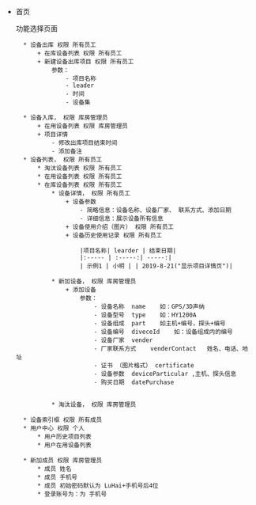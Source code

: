 - 首页

    功能选择页面
    
        * 设备出库 权限 所有员工
            + 在库设备列表 权限 所有员工
            + 新建设备出库项目 权限 所有员工
                参数：
                    - 项目名称
                    - leader
                    - 时间
                    - 设备集
                
        * 设备入库， 权限 库房管理员
            + 在用设备列表 权限 库房管理员
            + 项目详情
                - 修改出库项目结束时间
                - 添加备注
        * 设备列表， 权限 所有员工
            * 淘汰设备列表 权限 所有员工
            * 在用设备列表 权限 所有员工
            * 在库设备列表 权限 所有员工
                * 设备详情， 权限 所有员工
                    + 设备参数
                        - 简略信息：设备名称、设备厂家、 联系方式、添加日期
                        - 详细信息：展示设备所有信息
                    + 设备使用介绍（图片） 权限 所有员工
                    + 设备历史使用记录 权限 所有员工

                        |项目名称| learder | 结束日期|
                        |:----- | :-----:| -----:|
                        | 示例1 | 小明 | | 2019-8-21("显示项目详情页")|

                * 新加设备， 权限 库房管理员
                    + 添加设备
                        参数：
                            - 设备名称  name    如：GPS/3D声纳
                            - 设备型号  type    如：HY1200A
                            - 设备组成  part    如主机+编号，探头+编号
                            - 设备编号  diveceId    如：设备组成内的编号
                            - 设备厂家  vender      
                            - 厂家联系方式    venderContact   姓名、电话、地址
                            - 证书 （图片格式） certificate             
                            - 设备参数  deviceParticular ,主机、探头信息
                            - 购买日期  datePurchase    
       
                        
                * 淘汰设备， 权限 库房管理员

        * 设备索引框 权限 所有成员
        * 用户中心 权限 个人
            * 用户历史项目列表
            * 用户在用设备列表

        * 新加成员 权限 库房管理员
            * 成员 姓名
            * 成员 手机号
            * 成员 初始密码默认为 LuHai+手机号后4位
            * 登录账号为：为 手机号